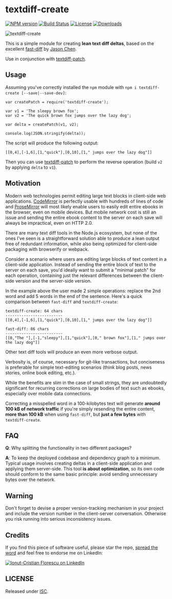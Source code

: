 # textdiff-create

[![NPM version][npm-image]][npm-url]
[![Build Status][travis-image]][travis-url]
[![License][license-image]][license-url]
[![Downloads][downloads-image]][downloads-url]

![textdiff-create](https://cloud.githubusercontent.com/assets/581999/12406635/6b14c6c6-be57-11e5-96a7-97dc15fabd58.png)

This is a simple module for creating **lean text diff deltas**, based on the excellent [fast-diff](https://github.com/jhchen/fast-diff) by [Jason Chen](https://github.com/jhchen).

Use in conjunction with [textdiff-patch](https://github.com/icflorescu/textdiff-patch).

## Usage

Assuming you've correctly installed the `npm` module with `npm i textdiff-create [--save|--save-dev]`:

    var createPatch = require('textdiff-create');

    var v1 = 'The sleepy brown fox';
    var v2 = 'The quick brown fox jumps over the lazy dog';

    var delta = createPatch(v1, v2);

    console.log(JSON.stringify(delta));

The script will produce the following output:

    [[0,4],[-1,6],[1,"quick"],[0,10],[1," jumps over the lazy dog"]]

Then you can use [textdiff-patch](https://github.com/icflorescu/textdiff-patch) to perform the reverse operation (build `v2` by applying `delta` to `v1`).

## Motivation

Modern web technologies permit editing large text blocks in client-side web applications. [CodeMirror](https://codemirror.net/) is perfectly usable with hundreds of lines of code and [ProseMirror](http://prosemirror.net/) will most likely enable users to easily edit entire ebooks in the browser, even on mobile devices. But mobile network cost is still an issue and sending the entire ebook content to the server on each save will always be impractical, even on HTTP 2.0.

There are many text diff tools in the Node.js ecosystem, but none of the ones I've seen is a straightforward solution able to produce a lean output free of redundant information, while also being optimized for client-side packaging with browserify or webpack.

Consider a scenario where users are editing large blocks of text content in a client-side application. Instead of sending the entire block of text to the server on each save, you'd ideally want to submit a "minimal patch" for each operation, containing just the relevant differences between the client-side version and the server-side version.

In the example above the user made 2 simple operations: replace the 2nd word and add 5 words in the end of the sentence.
Here's a quick comparison between `fast-diff` and `textdiff-create`:

    textdiff-create: 64 chars
    -------------------------
    [[0,4],[-1,6],[1,"quick"],[0,10],[1," jumps over the lazy dog"]]

    fast-diff: 86 chars
    -------------------------
    [[0,"The "],[-1,"sleepy"],[1,"quick"],[0," brown fox"],[1," jumps over the lazy dog"]]

Other text diff tools will produce an even more verbose output.

Verbosity is, of course, necessary for git-like transactions, but conciseness is preferable for simple text-editing scenarios (think blog posts, news stories, online book editing, etc.).

While the benefits are slim in the case of small strings, they are undoubtedly significant for recurring corrections on large bodies of text such as ebooks, especially over mobile data connections.

Correcting a misspelled word in a 100-kilobytes text will generate **around 100 kB of network traffic** if you're simply resending the entire content, **more than 100 kB** when using `fast-diff`, but **just a few bytes** with `textdiff-create`.

## FAQ

**Q**: Why splitting the functionality in two different packages?

**A**: To keep the deployed codebase and dependency graph to a minimum. Typical usage involves creating deltas in a client-side application and applying them server-side. This tool **is about optimization**, so its own code should conform to the same basic principle: avoid sending unnecessary bytes over the network.

## Warning

Don't forget to devise a proper version-tracking mechanism in your project and include the version number in the client-server conversation. Otherwise you risk running into serious inconsistency issues.

## Credits

If you find this piece of software useful, please star the repo, [spread the word](http://twitter.com/share?text=Create%20lean%20text%20diff%20patches%20in%20JavaScript&url=https%3A%2F%2Fgithub.com%2Ficflorescu%2Ftextdiff-create&hashtags=javascript%2Cnodejs%2Cnpm&via=icflorescu) and feel free to endorse me on LinkedIn:

[![Ionut-Cristian Florescu on LinkedIn](https://static.licdn.com/scds/common/u/img/webpromo/btn_viewmy_160x25.png)](https://www.linkedin.com/in/icflorescu)

## LICENSE

Released under [ISC](https://github.com/icflorescu/textdiff-create/blob/master/LICENSE).

[npm-image]: https://img.shields.io/npm/v/textdiff-create.svg?style=flat-square
[npm-url]: https://npmjs.org/package/textdiff-create
[license-image]: http://img.shields.io/npm/l/textdiff-create.svg?style=flat-square
[license-url]: LICENSE
[travis-image]: https://img.shields.io/travis/icflorescu/textdiff-create.svg?style=flat-square
[travis-url]: https://travis-ci.org/icflorescu/textdiff-create
[downloads-image]: http://img.shields.io/npm/dm/textdiff-create.svg?style=flat-square
[downloads-url]: https://npmjs.org/package/textdiff-create
